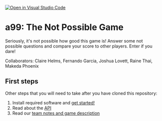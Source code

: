 [![Open in Visual Studio Code](https://classroom.github.com/assets/open-in-vscode-f059dc9a6f8d3a56e377f745f24479a46679e63a5d9fe6f495e02850cd0d8118.svg)](https://classroom.github.com/online_ide?assignment_repo_id=6364696&assignment_repo_type=AssignmentRepo)
# a99: The Not Possible Game

Seriously, it's not possible how good this game is! Answer some not possible questions and compare your score to other players. Enter if you dare!

Collaborators: Claire Helms, Fernando Garcia, Joshua Lovett, Raine Thai, Makeda Phoenix

## First steps

Other steps that you will need to take after you have cloned this repository:

1. Install required software and [get started!](docs/required_software.md)
2. Read about the [API](docs/api_documentation.md)
3. Read our [team notes and game description](docs/team_notes.md)